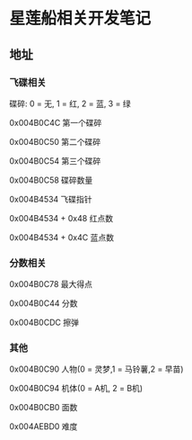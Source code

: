 # 星莲船相关开发笔记
## 地址
### 飞碟相关
碟碎: 0 = 无, 1 = 红, 2 = 蓝, 3 = 绿

0x004B0C4C 第一个碟碎 

0x004B0C50 第二个碟碎 

0x004B0C54 第三个碟碎 

0x004B0C58 碟碎数量

0x004B4534 飞碟指针

0x004B4534 + 0x48 红点数

0x004B4534 + 0x4C 蓝点数
### 分数相关
0x004B0C78 最大得点

0x004B0C44 分数

0x004B0CDC 擦弹
### 其他
0x004B0C90 人物(0 = 灵梦,1 = 马铃薯,2 = 早苗)

0x004B0C94 机体(0 = A机, 2 = B机)

0x004B0CB0 面数

0x004AEBD0 难度
